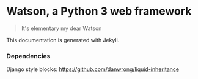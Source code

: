 # Watson, a Python 3 web framework

> It's elementary my dear Watson

This documentation is generated with Jekyll.

### Dependencies

Django style blocks: https://github.com/danwrong/liquid-inheritance